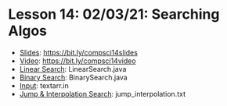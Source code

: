 # Lesson 14: 02/03/21: Searching Algos
* [Slides](https://bit.ly/compsci14slides): https://bit.ly/compsci14slides  
* [Video](https://bit.ly/compsci14video):  https://bit.ly/compsci14video
* [Linear Search](LinearSearch.java): LinearSearch.java
* [Binary Search](BinarySearch.java): BinarySearch.java
* [Input](textarr.in): textarr.in 
* [Jump & Interpolation Search](jump_interpolation.txt): jump_interpolation.txt